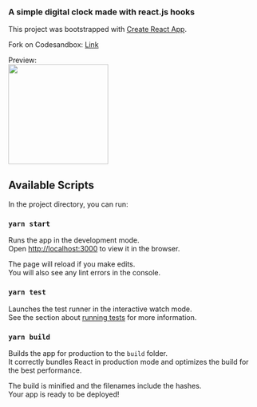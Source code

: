 ### A simple digital clock made with react.js hooks
This project was bootstrapped with [Create React App](https://github.com/facebook/create-react-app).

Fork on Codesandbox: [Link](https://codesandbox.io/s/nameless-sun-p6grv)

Preview:  
<img src="https://res.cloudinary.com/dk22rcdch/image/upload/v1599370135/Blogimages/digitalclock_kiqj9r.png" height=200 />

## Available Scripts

In the project directory, you can run:

### `yarn start`

Runs the app in the development mode.<br />
Open [http://localhost:3000](http://localhost:3000) to view it in the browser.

The page will reload if you make edits.<br />
You will also see any lint errors in the console.

### `yarn test`

Launches the test runner in the interactive watch mode.<br />
See the section about [running tests](https://facebook.github.io/create-react-app/docs/running-tests) for more information.

### `yarn build`

Builds the app for production to the `build` folder.<br />
It correctly bundles React in production mode and optimizes the build for the best performance.

The build is minified and the filenames include the hashes.<br />
Your app is ready to be deployed!
